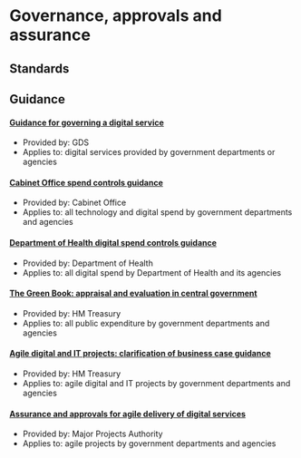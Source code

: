 # Governance, approvals and assurance

## Standards

## Guidance

#### [Guidance for governing a digital service](https://www.gov.uk/service-manual/governance)

* Provided by: GDS
* Applies to: digital services provided by government departments or agencies 

#### [Cabinet Office spend controls guidance](https://www.gov.uk/government/publications/cabinet-office-controls)

* Provided by: Cabinet Office
* Applies to: all technology and digital spend by government departments and agencies

#### [Department of Health digital spend controls guidance](dh-spending-controls.md)

* Provided by: Department of Health
* Applies to: all digital spend by Department of Health and its agencies

#### [The Green Book: appraisal and evaluation in central government](https://www.gov.uk/government/publications/the-green-book-appraisal-and-evaluation-in-central-governent)

* Provided by: HM Treasury
* Applies to: all public expenditure by government departments and agencies

#### [Agile digital and IT projects: clarification of business case guidance](https://www.gov.uk/government/publications/the-green-book-appraisal-and-evaluation-in-central-governent/agile-digital-and-it-projects-clarification-of-business-case-guidance)

* Provided by: HM Treasury
* Applies to: agile digital and IT projects by government departments and agencies

#### [Assurance and approvals for agile delivery of digital services](https://www.gov.uk/government/uploads/system/uploads/attachment_data/file/444588/MPA_Guidance_Assuring_Agile_Projects.pdf)

* Provided by: Major Projects Authority
* Applies to: agile projects by government departments and agencies
